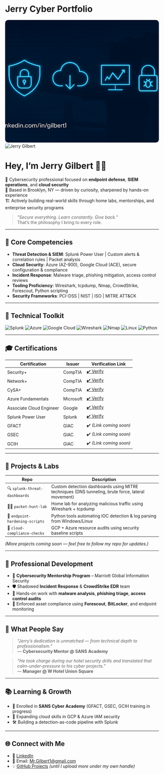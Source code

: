 # Jerry Cyber Portfolio

 <img src="https://github.com/mrgilbert1/jerry-cyber-portfolio/blob/0599ac7076a3cb5707c9f343c5de302ce100742e/ChatGPT%20Image%20Apr%2012%2C%202025%2C%2009_52_28%20PM.png?raw=true" alt="Jerry Gilbert Cybersecurity Banner" style="width:100%; height:400px; object-fit:cover; border-radius:10px;">

<img src="https://github.com/mrgilbert1/jerry-cyber-portfolio/blob/main/PSX_20201216_085137.jpg?raw=true" width="300" alt="Jerry Gilbert" style="border-radius: 10%;">


# **Hey, I’m Jerry Gilbert 👋🏾**
🔐 Cybersecurity professional focused on **endpoint defense**, **SIEM operations**, and **cloud security**  
🌆 Based in Brooklyn, NY — driven by curiosity, sharpened by hands-on experience  
🏗️ Actively building real-world skills through home labs, mentorships, and enterprise security programs

> _"Secure everything. Learn constantly. Give back."_  
> That’s the philosophy I bring to every role.

---

## 🚀 **Core Competencies**
- **Threat Detection & SIEM**: Splunk Power User | Custom alerts & correlation rules | Packet analysis  
- **Cloud Security**: Azure (AZ-900), Google Cloud (ACE), secure configuration & compliance  
- **Incident Response**: Malware triage, phishing mitigation, access control reviews  
- **Tooling Proficiency**: Wireshark, tcpdump, Nmap, CrowdStrike, Forescout, Python scripting  
- **Security Frameworks**: PCI-DSS | NIST | ISO | MITRE ATT&CK

---

## 🧠 **Technical Toolkit**
![Splunk](https://img.shields.io/badge/Splunk-000000?style=for-the-badge&logo=splunk&logoColor=white)
![Azure](https://img.shields.io/badge/Microsoft%20Azure-0089D6?style=for-the-badge&logo=microsoft-azure&logoColor=white)
![Google Cloud](https://img.shields.io/badge/Google%20Cloud-4285F4?style=for-the-badge&logo=google-cloud&logoColor=white)
![Wireshark](https://img.shields.io/badge/Wireshark-1679A7?style=for-the-badge&logo=wireshark&logoColor=white)
![Nmap](https://img.shields.io/badge/Nmap-004A80?style=for-the-badge&logoColor=white)
![Linux](https://img.shields.io/badge/Linux-FCC624?style=for-the-badge&logo=linux&logoColor=black)
![Python](https://img.shields.io/badge/Python-3776AB?style=for-the-badge&logo=python&logoColor=white)

---

## 🎓 **Certifications**

| Certification             | Issuer     | Verification Link                                                                 |
|--------------------------|------------|------------------------------------------------------------------------------------|
| Security+                | CompTIA    | [✔️ Verify](https://www.credly.com/earner/earned/badge/30da1a61-f410-4271-87cc-b853f43a6557) |
| Network+                 | CompTIA    | [✔️ Verify](https://www.credly.com/earner/earned/badge/2815f6de-5650-4673-a385-71d488d20cde) |
| CySA+                    | CompTIA    | [✔️ Verify](https://www.credly.com/earner/earned/badge/40da8820-634b-41b5-bbc7-ce986aab6a0f) |
| Azure Fundamentals       | Microsoft  | [✔️ Verify](https://learn.microsoft.com/en-us/users/jerrygilbert-6215/credentials/7c01bb11cff31de7) |
| Associate Cloud Engineer | Google     | [✔️ Verify](https://www.credly.com/earner/earned/badge/cfd76354-394a-4176-a5a6-0fbfee7f070e) |
| Splunk Power User        | Splunk     | [✔️ Verify](https://www.credly.com/earner/earned/badge/940b14fe-6258-461c-b163-b9b967f24010) |
| GFACT                    | GIAC       | ✔️ *(Link coming soon)*                                                            |
| GSEC                     | GIAC       | ✔️ *(Link coming soon)*                                                            |
| GCIH                     | GIAC       | ✔️ *(Link coming soon)*                                                            |


---

## 🔬 **Projects & Labs**
| Repo | Description |
|------|-------------|
| 🔍 `splunk-threat-dashboards` | Custom detection dashboards using MITRE techniques (DNS tunneling, brute force, lateral movement) |
| 🕵️‍♂️ `packet-hunt-lab` | Home lab for analyzing malicious traffic using Wireshark + tcpdump |
| 🧪 `endpoint-hardening-scripts` | Python tools automating IOC detection & log parsing from Windows/Linux |
| 📡 `cloud-compliance-checks` | GCP + Azure resource audits using security baseline scripts |

*(More projects coming soon — feel free to follow my repo for updates.)*

---

## 📘 **Professional Development**
- 💼 **Cybersecurity Mentorship Program** – Marriott Global Information Security  
- 🛡️ Shadowed **Incident Response** & **CrowdStrike EDR** team  
- 🧠 Hands-on work with **malware analysis**, **phishing triage**, **access control audits**  
- 🧰 Enforced asset compliance using **Forescout**, **BitLocker**, and endpoint monitoring

---

## 💬 **What People Say**
> _“Jerry’s dedication is unmatched — from technical depth to professionalism.”_  
> — **Cybersecurity Mentor @ SANS Academy**

> _“He took charge during our hotel security drills and translated that calm-under-pressure to his cyber projects.”_  
> — **Manager @ W Hotel Union Square**

---

## 📚 **Learning & Growth**
- 🧠 Enrolled in **SANS Cyber Academy** (GFACT, GSEC, GCIH training in progress)  
- 🧪 Expanding cloud skills in GCP & Azure IAM security  
- 🛠️ Building a detection-as-code pipeline with Splunk

---

## 🌐 **Connect with Me**
- 🔗 [LinkedIn](https://www.linkedin.com/in/gilbert1)  
- 📧 Email: Mr.Gilbert1@gmail.com  
- 💡 [GitHub Projects](https://github.com/Github-goat) *(until I upload more under my own handle)*  
